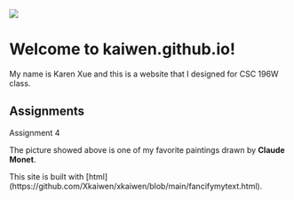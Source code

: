 
<html lang="en-US">
    <head>
        <meta charset="utf-8">
        <title> CSC196W Website</title>
    </head>
    <body>
        <img src="https://media.newyorker.com/photos/590967bf019dfc3494ea0e9d/16:9/w_1280,c_limit/Reiss-A-Few-Thoughts-From-Monet-on-Those-Stacks-Of-Wheat.jpg">
        <h1>Welcome to kaiwen.github.io!</h1>
        <p>My name is Karen Xue and this is a website that I designed for CSC 196W class.</p>
        <h2>Assignments</h2>
        <p>
            <a herf="https://github.com/Xkaiwen/xkaiwen/blob/main/fancifymytext.html">Assignment 4</a>
        </p>
        <p>
            The picture showed above is one of my favorite paintings drawn by <strong>Claude Monet</strong>.
        </p>
This site is built with [html](https://github.com/Xkaiwen/xkaiwen/blob/main/fancifymytext.html).

